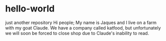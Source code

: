 # hello-world
just another repository
Hi people;
My name is Jaques and I live on a farm with my goat Claude.
We have a company called katfood, but unfortunately we will soon be forced to close shop due to Claude's inability to read.

